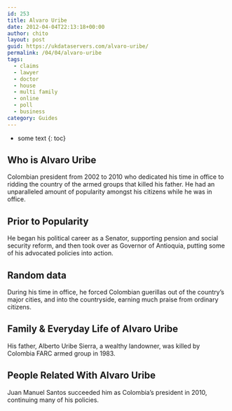 ```yaml
---
id: 253
title: Alvaro Uribe
date: 2012-04-04T22:13:18+00:00
author: chito
layout: post
guid: https://ukdataservers.com/alvaro-uribe/
permalink: /04/04/alvaro-uribe
tags:
  - claims
  - lawyer
  - doctor
  - house
  - multi family
  - online
  - poll
  - business
category: Guides
---
```


* some text
{: toc}


## Who is  Alvaro Uribe
                  
                  
                  
Colombian president from 2002 to 2010 who dedicated his time in office to ridding the country of the armed groups that killed his father. He had an unparalleled amount of popularity amongst his citizens while he was in office.
                  
                
                
                
## Prior to Popularity 
                  
                  
                  
He began his political career as a Senator, supporting pension and social security reform, and then took over as Governor of Antioquia, putting some of his advocated policies into action.
                  
                
                
                
## Random data 
                  
                  
                  
During his time in office, he forced Colombian guerillas out of the country&#8217;s major cities, and into the countryside, earning much praise from ordinary citizens.
                  
                
                
                
## Family & Everyday Life of Alvaro Uribe
                  
                  
                  
His father, Alberto Uribe Sierra, a wealthy landowner, was killed by Colombia FARC armed group in 1983.
                  
                
                
                
## People Related With  Alvaro Uribe
                  
                  
                  
Juan Manuel Santos succeeded him as Colombia&#8217;s president in 2010, continuing many of his policies.
                  
                
              
            
          
          
          
    
    
  
